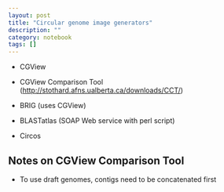 ```yaml
---
layout: post
title: "Circular genome image generators"
description: ""
category: notebook 
tags: []
---
```



*	CGView
*	CGView Comparison Tool (http://stothard.afns.ualberta.ca/downloads/CCT/)

*	BRIG (uses CGView)
*	BLASTatlas (SOAP Web service with perl script)
*	Circos

## Notes on CGView Comparison Tool

*	To use draft genomes, contigs need to be concatenated first
